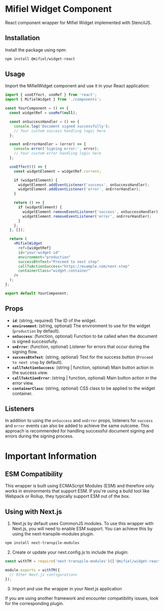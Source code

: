 # Mifiel Widget Component

React component wrapper for Mifiel Widget implemented with StencilJS.

## Installation

Install the package using npm:

```bash
npm install @mifiel/widget-react
```

## Usage

Import the MifielWidget component and use it in your React application:

```jsx
import { useEffect, useRef } from 'react';
import { MifielWidget } from './components';

const YourComponent = () => {
  const widgetRef = useRef(null);

  const onSuccessHandler = () => {
    console.log('Document signed successfully');
    // Your custom success handling logic here
  };

  const onErrorHandler = (error) => {
    console.error('Signing error:', error);
    // Your custom error handling logic here
  };

  useEffect(() => {
    const widgetElement = widgetRef.current;

    if (widgetElement) {
      widgetElement.addEventListener('success', onSuccessHandler);
      widgetElement.addEventListener('error', onErrorHandler);
    }

    return () => {
      if (widgetElement) {
        widgetElement.removeEventListener('success', onSuccessHandler);
        widgetElement.removeEventListener('error', onErrorHandler);
      }
    };
  }, []);

  return (
    <MifielWidget
      ref={widgetRef}
      id="your-widget-id"
      environment="production"
      successBtnText="Proceed to next step"
      callToActionSuccess="https://example.com/next-step"
      containerClass="widget-container"
    />
  );
};

export default YourComponent;

```

## Props

- **`id`**: (string, required) The ID of the widget.
- **`environment`**: (string, optional) The environment to use for the widget (`production` by default).
- **`onSuccess`**: (function, optional) Function to be called when the document is signed successfully.
- **`onError`**: (function, optional) Listener for errors that occur during the signing flow.
- **`successBtnText`**: (string, optional) Text for the success button (`Proceed to next step` by default).
- **`callToActionSuccess`**: (string | function, optional) Main button action in the success view.
- **`callToActionError`**: (string | function, optional) Main button action in the error view.
- **`containerClass`**: (string, optional) CSS class to be applied to the widget container.

## Listeners

In addition to using the `onSuccess` and `onError` props, listeners for `success` and `error` events can also be added to achieve the same outcome. This approach is recommended for handling successful document signing and errors during the signing process.

# Important Information

## ESM Compatibility

This wrapper is built using ECMAScript Modules (ESM) and therefore only works in environments that support ESM. If you're using a build tool like Webpack or Rollup, they typically support ESM out of the box.

## Using with Next.js

1. Next.js by default uses CommonJS modules. To use this wrapper with Next.js, you will need to enable ESM support. You can achieve this by using the next-transpile-modules plugin.

```bash
npm install next-transpile-modules
```

2. Create or update your next.config.js to include the plugin:

```javascript
const withTM = require('next-transpile-modules')(['@mifiel/widget-react']);

module.exports = withTM({
  // Other Next.js configurations
});
```

3. Import and use the wrapper in your Next.js application

If you are using another framework and encounter compatibility issues, look for the corresponding plugin.